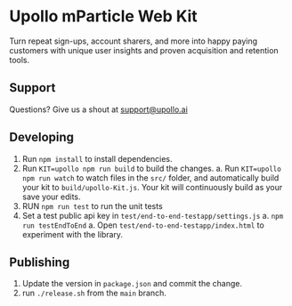# Upollo mParticle Web Kit

Turn repeat sign-ups, account sharers, and more into happy paying customers with unique user insights and proven acquisition and retention tools.

## Support

Questions? Give us a shout at <support@upollo.ai>

## Developing

1. Run `npm install` to install dependencies.
2. Run `KIT=upollo npm run build` to build the changes.
   a. Run `KIT=upollo npm run watch` to watch files in the `src/` folder, and automatically build your kit to `build/upollo-Kit.js`. Your kit will continuously build as your save your edits.
3. RUN `npm run test` to run the unit tests
4. Set a test public api key in `test/end-to-end-testapp/settings.js`
   a. `npm run testEndToEnd`
   a. Open `test/end-to-end-testapp/index.html` to experiment with the library.

## Publishing

1. Update the version in `package.json` and commit the change.
2. run `./release.sh` from the `main` branch.
